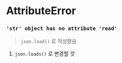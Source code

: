 AttributeError
===

### `'str' object has no attribute 'read'`
>`json.load()` 로 작성했음
1. `json.loads()` 로 변경할 것

<br>
